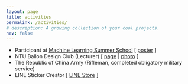 ```yaml
---
layout: page
title: activities
permalink: /activities/
# description: A growing collection of your cool projects.
nav: false
---
```


- Participant at <a href="http://ai.ntu.edu.tw/mlss2021/" target="_blank" rel="noopener">Machine Learning Summer School</a> [ <a href="https://drive.google.com/file/d/1u0znBw0k7rzm5CTK4UOHIWC4AcFKFRbd/view?usp=sharing" target="_blank" rel="noopener">poster</a> ]
- NTU Ballon Design Club (Lecturer)
  [ <a href="https://www.facebook.com/NTUBalloon" target="_blank" rel="noopener">page</a> | <a href="https://drive.google.com/file/d/1kmhwOrM0hmQkuuc4__ubEmk4xThX-iUh/view?usp=sharing" target="_blank" rel="noopener">photo</a> ]
- The Republic of China Army (Rifleman, completed obligatory military service)
- LINE Sticker Creator [ <a href="https://store.line.me/stickershop/author/102277" target="_blank" rel="noopener">LINE Store</a> ]
